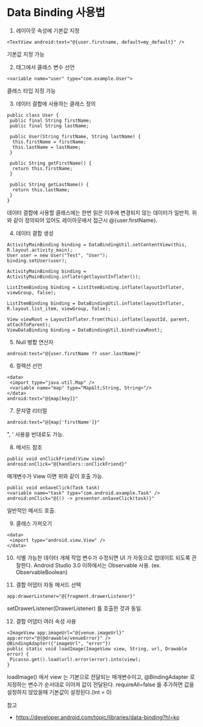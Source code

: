 # Data Binding 사용법
1. 레이아웃 속성에 기본값 지정
```
<TextView android:text="@{user.firstname, default=my_default}" />
```
기본값 지정 가능

2. <data> 태그에서 클래스 변수 선언
```
<variable name="user" type="com.example.User">
```
클래스 타입 지정 가능

3. 데이터 결합에 사용하는 클래스 정의
```
public class User {
 public final String firstName;
 public final String lastName;

 public User(String firstName, String lastName) {
  this.firstName = firstName;
  this.lastName = lastName;
 }

 public String getFirstName() {
  return this.firstName;
 }

 public String getLastName() {
  return this.lastName;
 }
}
```
데이터 결합에 사용할 클래스에는 한번 읽은 이후에 변경되지 않는 데이터가 일반적.
위와 같이 정의되어 있어도 레이아웃에서 접근시 @{user.firstName}.

4. 데이터 결합 생성
```
ActivityMainBinding binding = DataBindingUtil.setContentView(this, R.layout.activity_main);
User user = new User("Test", "User");
binding.setUser(user);

ActivityMainBinding binding = ActivityMainBinding.inflate(getlayoutInflater());

ListItemBinding binding = ListItemBinding.inflate(layoutInflater, viewGroup, false);

ListItemBinding binding = DataBindingUtil.inflate(layoutInflater, R.layout.list_item, viewGroup, false);

View viewRoot = LayoutInflater.from(this).inflate(layoutId, parent, attachToParent);
ViewDataBinding binding = DataBindingUtil.bind(viewRoot);
```

5. Null 병합 연산자
```
android:text="@{user.firstName ?? user.lastName}"
```

6. 컬렉션 선언
```
<data>
 <import type="java.util.Map" />
 <variable name="map" type="Map&lt;String, String>"/>
</data>
android:text="@{map[key]}"
```

7. 문자열 리터럴
```
android:text="@{map['firstName']}"
```
", ' 사용을 반대로도 가능.

8. 메서드 참조
```
public void onClickFriend(View view)
android:onClick="@{handlers::onClickFriend}"
```
매개변수가 View 이면 위와 같이 호출 가능.

```
public void onSaveClick(Task task)
<variable name="task" type="com.android.example.Task" />
android:onClick="@{() -> presenter.onSaveClick(task)}"
```
일반적인 메서드 호출.

9. 클래스 가져오기
```
<data>
 <import type="android.view.View" />
</data>
```

10. 식별 가능한 데이터 개체 작업
변수가 수정되면 UI 가 자동으로 업데이트 되도록 관찰한다.
Android Studio 3.0 이하에서는 Observable 사용. (ex. ObservableBoolean)

11. 결합 어댑터 자동 메서드 선택
```
app:drawerListener="@{fragment.drawerListener}"
```
setDrawerListener(DrawerListener) 를 호출한 것과 동일.

12. 결합 어댑터 여러 속성 사용
```
<ImageView app:imageUrl="@{venue.imageUrl}" app:error="@{@drawable/venueError}" />
@BindingAdapter({"imageUrl", "error"})
public static void loadImage(ImageView view, String, url, Drawable error) {
 Picasso.get().load(url).error(error).into(view);
}
```
loadImage() 에서 view 는 기본으로 전달되는 매개변수이고, @BindingAdapter 로 지정하는 변수가 순서대로 이어져 값이 전달된다. requireAll=false 를 추가하면 값을 설정하지 않았을때 기본값이 설정된다.(Int = 0)

참고
- https://developer.android.com/topic/libraries/data-binding?hl=ko
